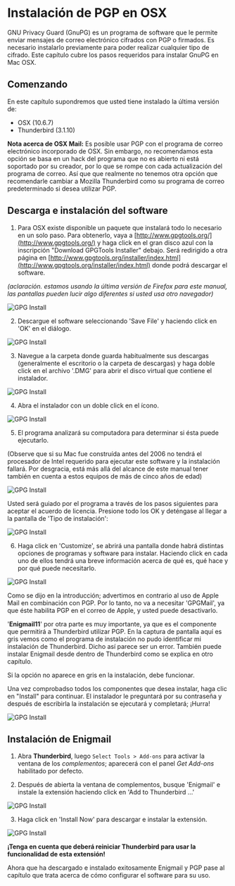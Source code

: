 Instalación de PGP en OSX
=========================

GNU Privacy Guard (GnuPG) es un programa de software que le permite enviar mensajes de correo electrónico cifrados con PGP o firmados. Es necesario instalarlo previamente para poder realizar cualquier tipo de cifrado. Este capítulo cubre los pasos requeridos para instalar GnuPG en Mac OSX.

Comenzando
----------

En este capítulo supondremos que usted tiene instalado la última versión de:

 * OSX (10.6.7)
 * Thunderbird (3.1.10)

 **Nota acerca de OSX Mail:** Es posible usar PGP con el programa de correo electrónico incorporado de OSX. Sin embargo, no recomendamos esta opción se basa en un hack del programa que no es abierto ni está soportado por su creador, por lo que se rompe con cada actualización del programa de correo. Así que que realmente no tenemos otra opción que recomendarle cambiar a Mozilla Thunderbird como su programa de correo predeterminado si desea utilizar PGP. 

Descarga e instalación del software
-----------------------------------

 1. Para OSX existe disponible un paquete que instalará todo lo necesario en un solo paso. Para obtenerlo, vaya a [http://www.gpgtools.org/](http://www.gpgtools.org/) y haga click en el gran disco azul con la inscripción "Download GPGTools Installer" debajo. Será redirigido a otra página en [http://www.gpgtools.org/installer/index.html](http://www.gpgtools.org/installer/index.html) donde podrá descargar el software.

*(aclaración. estamos usando la última versión de Firefox para este manual, las pantallas pueden lucir algo diferentes si usted usa otro navegador)*

![GPG Install](gpg_mac_inst_1.jpg)

 2. Descargue el software seleccionando 'Save File' y haciendo click en 'OK' en el diálogo.

 ![GPG Install](gpg_mac_inst_2.jpg)

 3. Navegue a la carpeta donde guarda habitualmente sus descargas (generalmente el escritorio o la carpeta de descargas) y haga doble click en el archivo '.DMG' para abrir el disco virtual que contiene el instalador.

 ![GPG Install](gpg_mac_inst_3.jpg)

 4. Abra el instalador con un doble click en el ícono.

 ![GPG Install](gpg_mac_inst_4.jpg)

 5. El programa analizará su computadora para determinar si ésta puede ejecutarlo.

 (Observe que si su Mac fue construída antes del 2006 no tendrá el procesador de Intel requerido para ejecutar este software y la instalación fallará. Por desgracia, está más allá del alcance de este manual tener también en cuenta a estos equipos de más de cinco años de edad)

 ![GPG Install](gpg_mac_inst_5.jpg)

 Usted será guiado por el programa a través de los pasos siguientes para aceptar el acuerdo de licencia. Presione todo los OK y deténgase al llegar a la pantalla de 'Tipo de instalación':

 ![GPG Install](gpg_mac_inst_6.jpg)

 6. Haga click en 'Customize', se abrirá una pantalla donde habrá distintas opciones de programas y software para instalar. Haciendo click en cada uno de ellos tendrá una breve información acerca de qué es, qué hace y por qué puede necesitarlo.

 ![GPG Install](gpg_mac_inst_7.jpg)

Como se dijo en la introducción; advertimos en contrario al uso de Apple Mail en combinación con PGP. Por lo tanto, no va a necesitar 'GPGMail', ya que éste habilita PGP en el correo de Apple, y usted puede desactivarlo.

'**Enigmail11**' por otra parte es muy importante, ya que es el componente que permitirá a Thunderbird utilizar PGP. En la captura de pantalla aquí es gris vemos como el programa de instalación no pudo identificar mi instalación de Thunderbird. Dicho así parece ser un error. También puede instalar Enigmail desde dentro de Thunderbird como se explica en otro capítulo.

Si la opción no aparece en gris en la instalación, debe funcionar.

Una vez comprobadso todos los componentes que desea instalar, haga clic en "Install" para continuar. El instalador le preguntará por su contraseña y después de escribirla la instalación se ejecutará y completará; ¡Hurra!

![GPG Install](gpg_mac_inst_8.jpg)

Instalación de Enigmail
-----------------------

 1. Abra **Thunderbird**, luego `Select Tools > Add-ons` para activar la ventana de los *complementos*; aparecerá con el panel *Get Add-ons* habilitado por defecto.

 2. Después de abierta la ventana de complementos, busque 'Enigmail' e instale la extensión haciendo click en 'Add to Thunderbird ...'

 ![GPG Install](enigmail_mac_inst_1.jpg)

 3. Haga click en 'Install Now' para descargar e instalar la extensión.

 ![GPG Install](enigmail_mac_inst_2.jpg)

**¡Tenga en cuenta que deberá reiniciar Thunderbird para usar la funcionalidad de esta extensión!**

Ahora que ha descargado e instalado exitosamente Enigmail y PGP pase al capítulo que trata acerca de cómo configurar el software para su uso.
